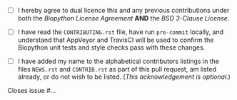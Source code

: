 <!--- Please read each of the following items and confirm by replacing
 !--the [ ] with a [X] --->

- [ ] I hereby agree to dual licence this and any previous contributions under both
the _Biopython License Agreement_ **AND** the _BSD 3-Clause License_.

- [ ] I have read the ``CONTRIBUTING.rst`` file, have run ``pre-commit`` locally,
and understand that AppVeyor and TravisCI will be used to confirm the Biopython unit
tests and style checks pass with these changes.

- [ ] I have added my name to the alphabetical contributors listings in the files
``NEWS.rst`` and ``CONTRIB.rst`` as part of this pull request, am listed
already, or do not wish to be listed. (*This acknowledgement is optional.*)

<!--- Briefly describe the changes included in this pull request below
 !--- starting with the words 'Closes issue #... --->

Closes issue #...
